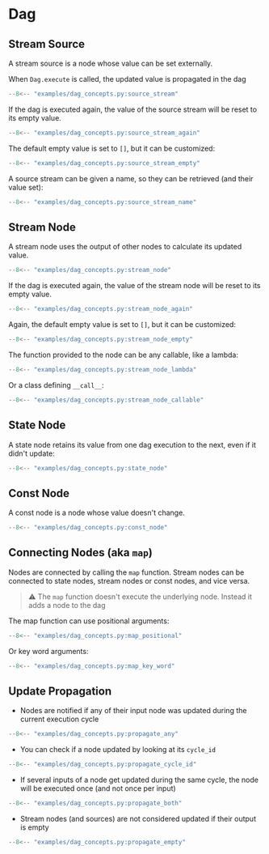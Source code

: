 
# Dag

## Stream Source

A stream source is a node whose value can be set externally.

When `Dag.execute` is called, the updated value is propagated in the dag

```python
--8<-- "examples/dag_concepts.py:source_stream"
```

If the dag is executed again, the value of the source stream will be reset to its empty value.

```python
--8<-- "examples/dag_concepts.py:source_stream_again"
```

The default empty value is set to `[]`, but it can be customized:

```python
--8<-- "examples/dag_concepts.py:source_stream_empty"
```

A source stream can be given a name, so they can be retrieved (and their value set):

```python
--8<-- "examples/dag_concepts.py:source_stream_name"
```

## Stream Node

A stream node uses the output of other nodes to calculate its updated value. 

```python
--8<-- "examples/dag_concepts.py:stream_node"
```

If the dag is executed again, the value of the stream node will be reset to its empty value.

```python
--8<-- "examples/dag_concepts.py:stream_node_again"
```

Again, the default empty value is set to `[]`, but it can be customized:
```python
--8<-- "examples/dag_concepts.py:stream_node_empty"
```

The function provided to the node can be any callable, like a lambda:
```python
--8<-- "examples/dag_concepts.py:stream_node_lambda"
```

Or a class defining `__call__`:
```python
--8<-- "examples/dag_concepts.py:stream_node_callable"
```

## State Node

A state node retains its value from one dag execution to the next, even if it didn't update:
```python
--8<-- "examples/dag_concepts.py:state_node"
```

## Const Node

A const node is a node whose value doesn't change.
```python
--8<-- "examples/dag_concepts.py:const_node"
```

## Connecting Nodes (aka `map`)

Nodes are connected by calling the `map` function. 
Stream nodes can be connected to state nodes, stream nodes or const nodes, and vice versa.

> :warning: The `map` function doesn't execute the underlying node. 
> Instead it adds a node to the dag

The map function can use positional arguments:

```python
--8<-- "examples/dag_concepts.py:map_positional"
```
Or key word arguments:

```python
--8<-- "examples/dag_concepts.py:map_key_word"
```

## Update Propagation

- Nodes are notified if any of their input node was updated during the current execution cycle
```python
--8<-- "examples/dag_concepts.py:propagate_any"
```
- You can check if a node updated by looking at its `cycle_id`
```python
--8<-- "examples/dag_concepts.py:propagate_cycle_id"
```
- If several inputs of a node get updated during the same cycle, the node will be executed once (and not once per input)
```python
--8<-- "examples/dag_concepts.py:propagate_both"
```
- Stream nodes (and sources) are not considered updated if their output is empty
```python
--8<-- "examples/dag_concepts.py:propagate_empty"
```
